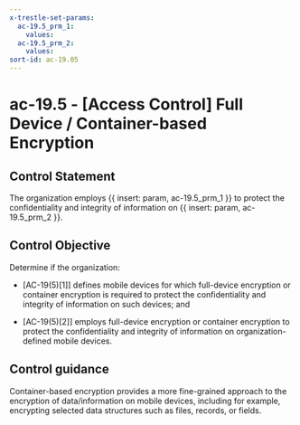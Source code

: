 ```yaml
---
x-trestle-set-params:
  ac-19.5_prm_1:
    values:
  ac-19.5_prm_2:
    values:
sort-id: ac-19.05
---
```


# ac-19.5 - \[Access Control\] Full Device / Container-based Encryption

## Control Statement

The organization employs {{ insert: param, ac-19.5_prm_1 }} to protect the confidentiality and integrity of information on {{ insert: param, ac-19.5_prm_2 }}.

## Control Objective

Determine if the organization:

- \[AC-19(5)[1]\] defines mobile devices for which full-device encryption or container encryption is required to protect the confidentiality and integrity of information on such devices; and

- \[AC-19(5)[2]\] employs full-device encryption or container encryption to protect the confidentiality and integrity of information on organization-defined mobile devices.

## Control guidance

Container-based encryption provides a more fine-grained approach to the encryption of data/information on mobile devices, including for example, encrypting selected data structures such as files, records, or fields.
